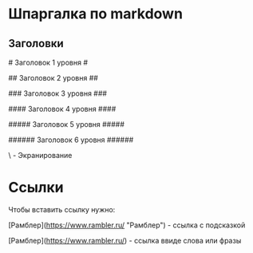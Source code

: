 # Шпаргалка по markdown
## Заголовки


\# Заголовок 1 уровня #

\## Заголовок 2 уровня ##

\### Заголовок 3 уровня ###

\#### Заголовок 4 уровня ####

\##### Заголовок 5 уровня #####

\###### Заголовок 6 уровня ######

\ - Экранирование

# Cсылки

Чтобы вставить ссылку нужно:



\[Рамблер](https://www.rambler.ru/ "Рамблер") - ссылка с подсказкой

\[Рамблер](https://www.rambler.ru/) - ссылка ввиде слова или фразы
 



